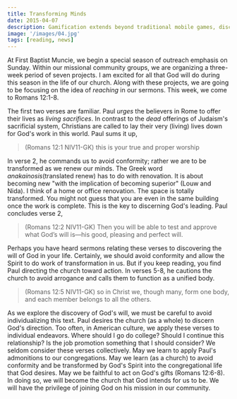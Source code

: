 ```yaml
---
title: Transforming Minds
date: 2015-04-07
description: Gamification extends beyond traditional mobile games, discovering innovative strategies to incorporate game-like elements into non-gaming apps for enhanced
image: '/images/04.jpg'
tags: [reading, news]
---
```

 
At First Baptist Muncie, we begin a special season of outreach emphasis on Sunday. Within our missional community groups, we are organizing a three-week period of seven projects. I am excited for all that God will do during this season in the life of our church. Along with these projects, we are going to be focusing on the idea of *reaching* in our sermons. This week, we come to Romans 12:1-8.

The first two verses are familiar. Paul *urges* the believers in Rome to offer their lives as *living sacrifices*. In contrast to the *dead* offerings of Judaism's sacrificial system, Christians are called to lay their very (living) lives down for God's work in this world. Paul sums it up,

>(Romans 12:1 NIV11-GK) this is your true and proper worship

In verse 2, he commands us to avoid conformity; rather we are to be transformed as we renew our minds. The Greek word *anakainosis*(translated renew) has to do with renovation. It is about becoming new "with the implication of becoming superior" (Louw and Nida). I think of a home or office renovation. The space is totally transformed. You might not guess that you are even in the same building once the work is complete. This is the key to discerning God's leading. Paul concludes verse 2,

>(Romans 12:2 NIV11-GK) Then you will be able to test and approve what God’s will is—his good, pleasing and perfect will.

Perhaps you have heard sermons relating these verses to discovering the will of God in your life. Certainly, we should avoid conformity and allow the Spirit to do work of transformation in us. But if you keep reading, you find Paul directing the church toward action. In verses 5-8, he cautions the church to avoid arrogance and calls them to function as a unified body. 

>(Romans 12:5 NIV11-GK) so in Christ we, though many, form one body, and each member belongs to all the others.

As we explore the discovery of God's will, we must be careful to avoid individualizing this text. Paul desires the church (as a whole) to discern God's direction. Too often, in American culture, we apply these verses to individual endeavors. Where should I go do college? Should I continue this relationship? Is the job promotion something that I should consider? We seldom consider these verses collectively. May we learn to apply Paul's admonitions to our congregations. May we learn (as a church) to avoid conformity and be transformed by God's Spirit into the congregational life that God desires. May we be faithful to act on God's gifts (Romans 12:6-8). In doing so, we will become the church that God intends for us to be. We will have the privilege of joining God on his mission in our community.


